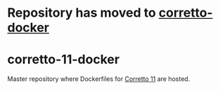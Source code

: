 # Repository has moved to [corretto-docker](https://github.com/corretto/corretto-docker)

# corretto-11-docker

Master repository where Dockerfiles for [Corretto 11](https://docs.aws.amazon.com/corretto/latest/corretto-11-ug/what-is-corretto-11.html) are hosted.
